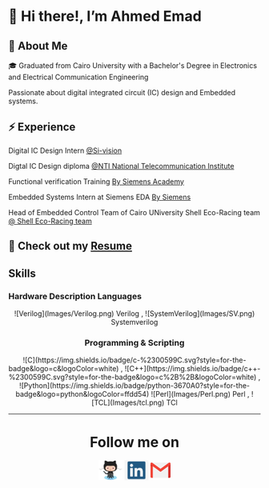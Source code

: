 <!-- Headers -->
# 👋 Hi there!, I’m Ahmed Emad 

## 🚀 About Me 


🎓 Graduated from Cairo University with a Bachelor's Degree in Electronics and Electrical Communication Engineering 


Passionate about digital integrated circuit (IC) design and Embedded systems.


## ⚡️ Experience 


Digital IC Design Intern <a href="https://tactful.ai/](https://www.nti.sci.eg/](https://www.si-vision.com/">@Si-vision </a>

Digtal IC Design diploma <a href="https://tactful.ai/](https://www.nti.sci.eg/">@NTI National Telecommunication Institute </a>

Functional verification Training <a href="https://eda.sw.siemens.com/en-US/"> By Siemens Academy</a> 

Embedded Systems Intern at Siemens EDA <a href="https://eda.sw.siemens.com/en-US/"> By Siemens </a>

Head of Embedded Control Team of Cairo UNiversity Shell Eco-Racing team <a href="https://eda.sw.siemens.com/en-US/](https://cu-eco.org/"> @ Shell Eco-Racing team </a>

🧾 Check out my [Resume]()
---

<h2 >Skills </h2>


### Hardware Description Languages
<div align="center">
![Verilog](Images/Verilog.png) Verilog , 
![SystemVerilog](Images/SV.png) Systemverilog


### Programming & Scripting 
<div align="center">
![C](https://img.shields.io/badge/c-%2300599C.svg?style=for-the-badge&logo=c&logoColor=white) , 
![C++](https://img.shields.io/badge/c++-%2300599C.svg?style=for-the-badge&logo=c%2B%2B&logoColor=white) , 
![Python](https://img.shields.io/badge/python-3670A0?style=for-the-badge&logo=python&logoColor=ffdd54) 
![Perl](Images/Perl.png) Perl , 
![TCL](Images/tcl.png) TCl  



--- 

# Follow me on
[<img src='Images/Github.png' alt='github' height='40'>](https://github.com/Ahmedemad77)   [<img src='Images/linkedin.png' alt='linkedin' height='40'>](https://www.linkedin.com/in/ahmed-emad-257869179?utm_source=share&utm_campaign=share_via&utm_content=profile&utm_medium=android_app)  [<img src='Images/gmail.png' alt='gmail' height='40'>](mailto:Ahmed.emad184556@gmail.com)  
